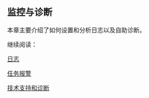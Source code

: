 ## 监控与诊断

本章主要介绍了如何设置和分析日志以及自助诊断。

继续阅读：

[日志](troubleshooting/logging.cn.md)

[任务报警](troubleshooting/alerting.cn.md)

[技术支持和诊断](troubleshooting/diag.cn.md)